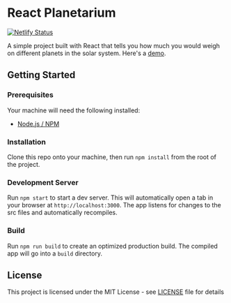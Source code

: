 # React Planetarium

[![Netlify Status](https://api.netlify.com/api/v1/badges/8e07c4ad-9948-4358-abe4-fbb0b3e3df6f/deploy-status)](https://app.netlify.com/sites/react-planetarium/deploys)

A simple project built with React that tells you how much you would weigh on different planets in the solar system. Here's a [demo](https://planetarium.toddgoates.com/).

## Getting Started

### Prerequisites

Your machine will need the following installed:

- [Node.js / NPM](https://nodejs.org/en/)

### Installation

Clone this repo onto your machine, then run `npm install` from the root of the project.

### Development Server

Run `npm start` to start a dev server. This will automatically open a tab in your browser at `http://localhost:3000`. The app listens for changes to the src files and automatically recompiles.

### Build

Run `npm run build` to create an optimized production build. The compiled app will go into a `build` directory.

## License

This project is licensed under the MIT License - see [LICENSE](LICENSE) file for details
